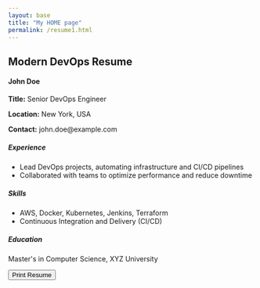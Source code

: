 ```yaml
---
layout: base
title: "My HOME page"
permalink: /resume1.html
---
```


<div class="container mt-5">
    <h2>Modern DevOps Resume</h2>
    <div id="resume1Div" class="border p-4" contenteditable="true">
        <h4>John Doe</h4>
        <p><strong>Title:</strong> Senior DevOps Engineer</p>
        <p><strong>Location:</strong> New York, USA</p>
        <p><strong>Contact:</strong> john.doe@example.com</p>
        <h5>Experience</h5>
        <ul>
            <li>Lead DevOps projects, automating infrastructure and CI/CD pipelines</li>
            <li>Collaborated with teams to optimize performance and reduce downtime</li>
        </ul>
        <h5>Skills</h5>
        <ul>
            <li>AWS, Docker, Kubernetes, Jenkins, Terraform</li>
            <li>Continuous Integration and Delivery (CI/CD)</li>
        </ul>
        <h5>Education</h5>
        <p>Master's in Computer Science, XYZ University</p>
        <div class="printable">
            <button onclick="window.print()" class="btn btn-success">Print Resume</button>
        </div>
    </div>
</div>

